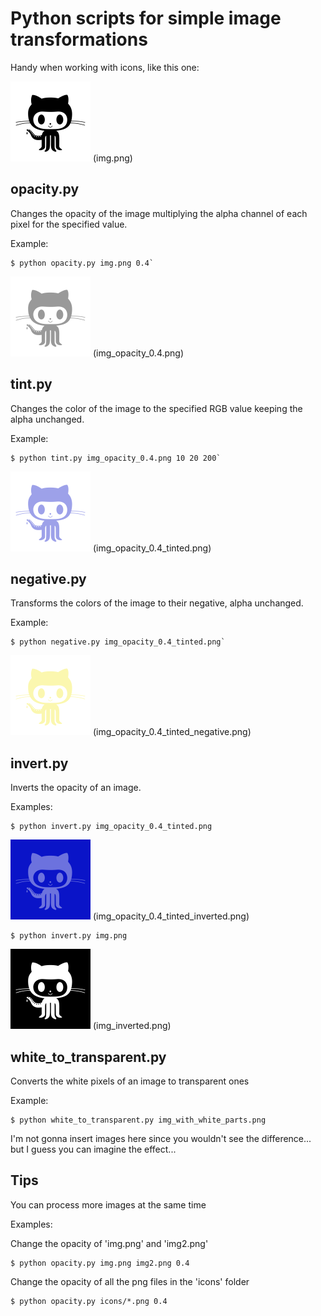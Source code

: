 # Python scripts for simple image transformations
Handy when working with icons, like this one:

![img.png](example-imgs/img.png) (img.png)

## opacity.py
Changes the opacity of the image multiplying the alpha channel of each pixel for the specified value.

Example:

    $ python opacity.py img.png 0.4`

![img_opacity_0.4.png](example-imgs/img_opacity_0.4.png) (img_opacity_0.4.png)

## tint.py
Changes the color of the image to the specified RGB value keeping the alpha unchanged.

Example:

    $ python tint.py img_opacity_0.4.png 10 20 200`

![img_opacity_0.4_tinted.png](example-imgs/img_opacity_0.4_tinted.png) (img_opacity_0.4_tinted.png)

## negative.py
Transforms the colors of the image to their negative, alpha unchanged.

Example:

    $ python negative.py img_opacity_0.4_tinted.png`

![img_opacity_0.4_tinted_negative.png](example-imgs/img_opacity_0.4_tinted_negative.png) (img_opacity_0.4_tinted_negative.png)

## invert.py
Inverts the opacity of an image.

Examples:

    $ python invert.py img_opacity_0.4_tinted.png

![img_opacity_0.4_tinted_inverted.png](example-imgs/img_opacity_0.4_tinted_inverted.png) (img_opacity_0.4_tinted_inverted.png)

    $ python invert.py img.png

![img_inverted.png](example-imgs/img_inverted.png) (img_inverted.png)

## white_to_transparent.py
Converts the white pixels of an image to transparent ones

Example:

    $ python white_to_transparent.py img_with_white_parts.png

I'm not gonna insert images here since you wouldn't see the difference... but I guess you can imagine the effect...

## Tips
You can process more images at the same time

Examples:

Change the opacity of 'img.png' and 'img2.png'

    $ python opacity.py img.png img2.png 0.4

Change the opacity of all the png files in the 'icons' folder

    $ python opacity.py icons/*.png 0.4
